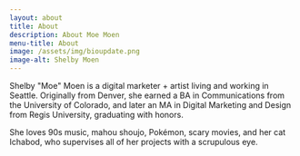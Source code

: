 ```yaml
---
layout: about
title: About
description: About Moe Moen
menu-title: About
image: /assets/img/bioupdate.png
image-alt: Shelby Moen
---
```


Shelby "Moe" Moen is a digital marketer + artist living and working in Seattle.  Originally from Denver, she earned a BA in Communications from the University of Colorado, and later an MA in Digital Marketing and Design from Regis University, graduating with honors.

She loves 90s music, mahou shoujo, Pokémon, scary movies, and her cat Ichabod, who supervises all of her projects with a scrupulous eye.

